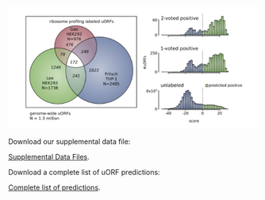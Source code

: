 ![](https://github.com/gersteinlab/uORFs/blob/gh-pages/uORFs__homepage.jpg)

Download our supplemental data file:

[Supplemental Data Files](https://www.dropbox.com/s/b15jmgf20dmdzon/Supplemental_Data_Tables.xlsx?dl=1).

Download a complete list of uORF predictions:

[Complete list of predictions](https://www.dropbox.com/s/kwae71njbtrhsni/complete_uORF_predictions_hg19.zip?dl=1).

